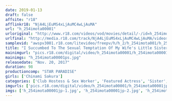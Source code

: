```yaml
---
date: 2019-01-13
draft: false
affsite: "r18"
afflinkr18: "NjA4LjEuMS4xLjAuMC4wLjAuMA"
url: "h_254imota00001"
urloriginal: "http://www.r18.com/videos/vod/movies/detail/-/id=h_254imota00001"
urlfinal: "http://media.r18.com/track/NjA4LjEuMS4xLjAuMC4wLjAuMA/videos/vod/movies/detail/-/id=h_254imota00001"
samplevid: "awspv3001.r18.com/litevideo/freepv/h/h_2/h_254imota001/h_254imota001_dmb_w.mp4"
title: "I Succumbed To The Sexual Temptation Of My Wife's Little Sister And Had Creampie Sex With Her Chinami Sakura"
mainimgurl: "pics.r18.com/digital/video/h_254imota00001/h_254imota00001ps.jpg"
mainimgs: "h_254imota00001ps.jpg"
releasedate: "Nov. 20, 2017"
duration: 98
productioncomp: "STAR PARADISE"
girls: ['Chinami Sakura']
categories: ['Club Hostess & Sex Worker', 'Featured Actress', 'Sister', 'Creampie', 'Hi-Def']
imgurls: ['pics.r18.com/digital/video/h_254imota00001/h_254imota00001jp-1.jpg', 'pics.r18.com/digital/video/h_254imota00001/h_254imota00001jp-2.jpg', 'pics.r18.com/digital/video/h_254imota00001/h_254imota00001jp-3.jpg', 'pics.r18.com/digital/video/h_254imota00001/h_254imota00001jp-4.jpg', 'pics.r18.com/digital/video/h_254imota00001/h_254imota00001jp-5.jpg', 'pics.r18.com/digital/video/h_254imota00001/h_254imota00001jp-6.jpg', 'pics.r18.com/digital/video/h_254imota00001/h_254imota00001jp-7.jpg', 'pics.r18.com/digital/video/h_254imota00001/h_254imota00001jp-8.jpg', 'pics.r18.com/digital/video/h_254imota00001/h_254imota00001jp-9.jpg', 'pics.r18.com/digital/video/h_254imota00001/h_254imota00001jp-10.jpg', 'pics.r18.com/digital/video/h_254imota00001/h_254imota00001jp-11.jpg', 'pics.r18.com/digital/video/h_254imota00001/h_254imota00001jp-12.jpg', 'pics.r18.com/digital/video/h_254imota00001/h_254imota00001jp-13.jpg', 'pics.r18.com/digital/video/h_254imota00001/h_254imota00001jp-14.jpg', 'pics.r18.com/digital/video/h_254imota00001/h_254imota00001jp-15.jpg', 'pics.r18.com/digital/video/h_254imota00001/h_254imota00001jp-16.jpg', 'pics.r18.com/digital/video/h_254imota00001/h_254imota00001jp-17.jpg', 'pics.r18.com/digital/video/h_254imota00001/h_254imota00001jp-18.jpg', 'pics.r18.com/digital/video/h_254imota00001/h_254imota00001jp-19.jpg', 'pics.r18.com/digital/video/h_254imota00001/h_254imota00001jp-20.jpg']
imgs: ['h_254imota00001jp-1.jpg', 'h_254imota00001jp-2.jpg', 'h_254imota00001jp-3.jpg', 'h_254imota00001jp-4.jpg', 'h_254imota00001jp-5.jpg', 'h_254imota00001jp-6.jpg', 'h_254imota00001jp-7.jpg', 'h_254imota00001jp-8.jpg', 'h_254imota00001jp-9.jpg', 'h_254imota00001jp-10.jpg', 'h_254imota00001jp-11.jpg', 'h_254imota00001jp-12.jpg', 'h_254imota00001jp-13.jpg', 'h_254imota00001jp-14.jpg', 'h_254imota00001jp-15.jpg', 'h_254imota00001jp-16.jpg', 'h_254imota00001jp-17.jpg', 'h_254imota00001jp-18.jpg', 'h_254imota00001jp-19.jpg', 'h_254imota00001jp-20.jpg']
---
```


